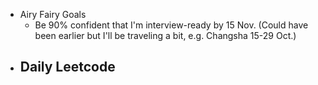 - Airy Fairy Goals
	- Be 90% confident that I'm interview-ready by 15 Nov. (Could have been earlier but I'll be traveling a bit, e.g. Changsha 15-29 Oct.)
- Daily Leetcode
	-